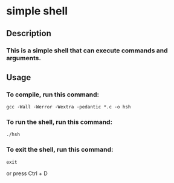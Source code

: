 # simple shell

## Description
### This is a simple shell that can execute commands and arguments.

## Usage
### To compile, run this command:
```
gcc -Wall -Werror -Wextra -pedantic *.c -o hsh
```
### To run the shell, run this command:
```
./hsh
```
### To exit the shell, run this command:
```
exit
```
or press Ctrl + D